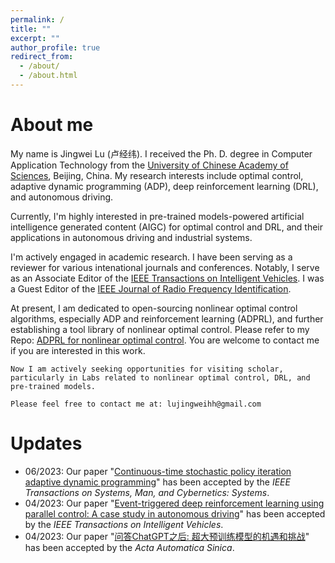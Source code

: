 ```yaml
---
permalink: /
title: ""
excerpt: ""
author_profile: true
redirect_from: 
  - /about/
  - /about.html
---
```


About me
======
My name is Jingwei Lu (卢经纬). I received the Ph. D. degree in Computer Application Technology from the [University of Chinese Academy of Sciences](https://english.ucas.ac.cn/), Beijing, China.
My research interests include optimal control, adaptive dynamic programming (ADP), deep reinforcement learning (DRL), and autonomous driving.

Currently, I'm highly interested in pre-trained models-powered artificial intelligence generated content (AIGC) for optimal control and DRL, and their applications in autonomous driving and industrial systems.

I'm actively engaged in academic research. I have been serving as a reviewer for various intenational journals and conferences.
Notably, I serve as an Associate Editor of the [IEEE Transactions on Intelligent Vehicles](https://ieeexplore.ieee.org/xpl/RecentIssue.jsp?punumber=7274857). I was a Guest Editor of the [IEEE Journal of Radio Frequency Identification](https://ieeexplore.ieee.org/xpl/RecentIssue.jsp?punumber=7433271).

At present, I am dedicated to open-sourcing nonlinear optimal control algorithms, especially ADP and reinforcement learning (ADPRL), and further establishing a tool library of nonlinear optimal control. Please refer to my Repo: [ADPRL for nonlinear optimal control](https://github.com/lujingweihh/Adaptive-dynamic-programming-algorithms).
You are welcome to contact me if you are interested in this work.

`Now I am actively seeking opportunities for visiting scholar, particularly in Labs related to nonlinear optimal control, DRL, and pre-trained models.`

`Please feel free to contact me at: lujingweihh@gmail.com`

Updates
======
- 06/2023: Our paper "[Continuous-time stochastic policy iteration adaptive dynamic programming](https://ieeexplore.ieee.org/abstract/document/10168821)" has been accepted by the *IEEE Transactions on Systems, Man, and Cybernetics: Systems*.
- 04/2023: Our paper "[Event-triggered deep reinforcement learning using parallel control: A case study in autonomous driving](https://ieeexplore.ieee.org/abstract/document/10081497)" has been accepted by the *IEEE Transactions on Intelligent Vehicles*.
- 04/2023: Our paper "[问答ChatGPT之后: 超大预训练模型的机遇和挑战](http://www.aas.net.cn/article/zdhxb/2023/4/705)" has been accepted by the *Acta Automatica Sinica*.



